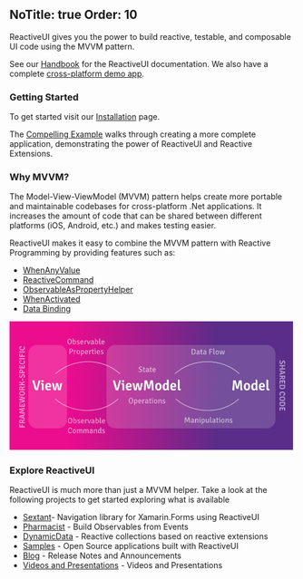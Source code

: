 NoTitle: true
Order: 10
---
ReactiveUI gives you the power to build reactive, testable, and composable UI code using the MVVM pattern.

See our <a href="https://reactiveui.net/docs/handbook/">Handbook</a> for the ReactiveUI documentation. We also have a complete <a href="https://github.com/reactiveui/ReactiveUI/tree/main/integrationtests">cross-platform demo app</a>.

### Getting Started

To get started visit our <a href="https://reactiveui.net/docs/getting-started/installation/">Installation</a> page.

The [Compelling Example](https://reactiveui.net/docs/getting-started/compelling-example) walks through creating a more complete application, demonstrating the power of ReactiveUI and Reactive Extensions.

### Why MVVM?

The Model-View-ViewModel (MVVM) pattern helps create more portable and maintainable codebases for cross-platform .Net applications. It increases the amount of code that can be shared between different platforms (iOS, Android, etc.) and makes testing easier.

ReactiveUI makes it easy to combine the MVVM pattern with Reactive Programming by providing features such as:

- [WhenAnyValue](https://reactiveui.net/docs/handbook/when-any/)
- [ReactiveCommand](https://reactiveui.net/docs/handbook/commands/)
- [ObservableAsPropertyHelper](https://reactiveui.net/docs/handbook/observable-as-property-helper/)
- [WhenActivated](https://reactiveui.net/docs/handbook/when-activated/)
- [Data Binding](https://reactiveui.net/docs/handbook/data-binding/)

<img src="./mvvm.png" width="500" alt="mvvm">

### Explore ReactiveUI

ReactiveUI is much more than just a MVVM helper. Take a look at the following projects to get started exploring what is available

- [Sextant](https://github.com/reactiveui/Sextant)- Navigation library for Xamarin.Forms using ReactiveUI
- [Pharmacist](https://github.com/reactiveui/Pharmacist) - Build Observables from Events
- [DynamicData](https://github.com/RolandPheasant/DynamicData) - Reactive collections based on reactive extensions
- [Samples](https://reactiveui.net/docs/resources/samples/) - Open Source applications built with ReactiveUI
- [Blog](https://reactiveui.net/blog/) - Release Notes and Announcements
- [Videos and Presentations](https://reactiveui.net/docs/resources/videos) - Videos and Presentations
